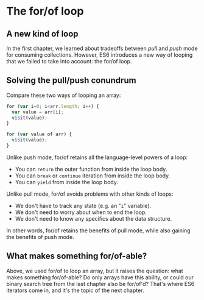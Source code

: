 # The for/of loop

## A new kind of loop

In the first chapter, we learned about tradeoffs between *pull* and *push* mode for consuming collections. However, ES6 introduces a new way of looping that we failed to take into account: the for/of loop.

## Solving the pull/push conundrum

Compare these two ways of looping an array:

```js
for (var i=0; i<arr.length; i++) {
  var value = arr[i];
  visit(value);
}

for (var value of arr) {
  visit(value);
}
```

Unlike push mode, for/of retains all the language-level powers of a loop:

 * You can `return` the outer function from inside the loop body.
 * You can `break` or `continue` iteration from inside the loop body.
 * You can `yield` from inside the loop body.

Unlike pull mode, for/of avoids problems with other kinds of loops:

 * We don't have to track any state (e.g. an "`i`" variable).
 * We don't need to worry about when to end the loop.
 * We don't need to know any specifics about the data structure.

In other words, for/of retains the benefits of pull mode, while also gaining the benefits of push mode.

## What makes something for/of-able?

Above, we used for/of to loop an array, but it raises the question: what makes something for/of-able? Do only arrays have this ability, or could our binary search tree from the last chapter also be for/of'd? That's where ES6 iterators come in, and it's the topic of the next chapter.
